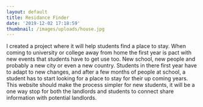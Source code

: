 ```yaml
---
layout: default
title: Residance Finder
date: '2019-12-02 17:18:59'
thumbnail: /images/uploads/house.jpg
---
```

I created a project where it will help students find a place to stay. When coming to university or college away from home the first year is pact with new events that students have to get use too. New school, new people and probably a new city or even a new country. Students in there first year have to adapt to new changes, and after a few months of people at school, a student has to start looking for a place to stay for their up coming years. This website should make the process simpler for new students, it will be a one way stop for both the landlords and students to connect share information with potential landlords.
